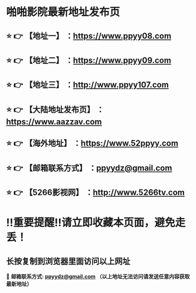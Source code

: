 啪啪影院最新地址发布页
==
:star: :point_right: 【地址一】 ：https://www.ppyy08.com
------
:star: :point_right: 【地址二】 ：https://www.ppyy09.com
------
:star: :point_right: 【地址三】 ：http://www.ppyy107.com
------
:star: :point_right: 【大陆地址发布页】 ：https://www.aazzav.com
------
:star: :point_right: 【海外地址】 ：https://www.52ppyy.com
------
:star: :point_right: 【邮箱联系方式】 ：ppyydz@gmail.com
------
:star: :point_right: 【5266影视网】 ：http://www.5266tv.com
------
:bangbang:重要提醒:bangbang:请立即收藏本页面，避免走丢！
==

长按复制到浏览器里面访问以上网址
-

:e-mail: __邮箱联系方式: ppyydz@gmail.com （以上地址无法访问请发送任意内容获取最新地址）__

